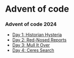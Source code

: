 # Advent of code 


### Advent of code 2024

- [Day 1: Historian Hysteria](./2024/day1_historian_hysteria)
- [Day 2: Red-Nosed Reports](./2024/day2_red_nosed_reports)
- [Day 3: Mull It Over](./2024/day3_mull_it_over)
- [Day 4: Ceres Search](./2024/day4_ceres_search)